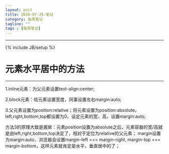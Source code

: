 ```yaml
---
layout: post
title: 2016-07-25-笔记
category: 每周笔记
tagline: ""
tags : [每周笔记]
---
```


---
{% include JB/setup %}

# 元素水平居中的方法
---

1.inline元素：为父元素设置text-align:center;

2.block元素：给元素设置宽度，同事设置左右margin:auto;

3.父元素设置为position:relative；将元素设置为position:absolute，left,right,bottom,top都设置为0，设定元素的宽、高，设置margin:auto;

方法3的原理大致是酱紫：元素position设置为absolute之后，元素容器的宽/高就是由left,right,bottom,top决定了，相对于定位为relative的父元素；
margin设置为margin:auto，浏览器会设置margin-left === margin-right, margin-top === margin-bottom，这样元素就肯定是水平，垂直居中的了；
